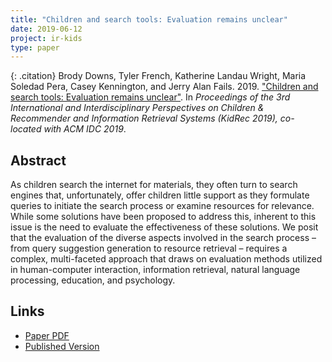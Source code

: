 ```yaml
---
title: "Children and search tools: Evaluation remains unclear"
date: 2019-06-12
project: ir-kids
type: paper
---
```


{: .citation}
Brody Downs, Tyler French, Katherine Landau Wright, Maria Soledad Pera, Casey Kennington, and Jerry Alan Fails. 2019. ["Children and search tools: Evaluation remains unclear"](#). In <cite> Proceedings of the 3rd International and Interdisciplinary Perspectives on Children & Recommender and Information Retrieval Systems (KidRec 2019), co-located with ACM IDC 2019</cite>.

## Abstract

As children search the internet for materials, they often turn to search engines that, unfortunately, offer
children little support as they formulate queries to initiate the search process or examine resources for
relevance. While some solutions have been proposed to address this, inherent to this issue is the need
to evaluate the effectiveness of these solutions. We posit that the evaluation of the diverse aspects
involved in the search process – from query suggestion generation to resource retrieval – requires
a complex, multi-faceted approach that draws on evaluation methods utilized in human-computer
interaction, information retrieval, natural language processing, education, and psychology.

## Links

* [Paper PDF](https://kidrec.github.io/papers/KidRec_2019_paper_5.pdf)
* [Published Version](https://kidrec.github.io/)
